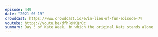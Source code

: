 ```yaml
---
episode: 449
date: "2021-06-19"
crowdcast: https://www.crowdcast.io/e/in-lieu-of-fun-episode-74
youtube: https://youtu.be/dfhFqMKQrOc
summary: Day 6 of Kate Week, in which the original Kate stands alone
---
```


